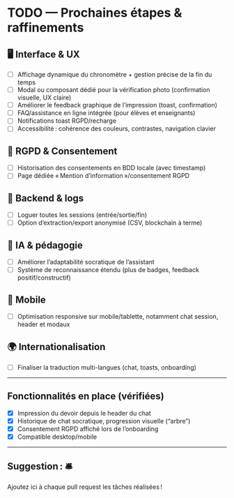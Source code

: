 
# TODO — Prochaines étapes & raffinements

## 🖥️ Interface & UX

- [ ] Affichage dynamique du chronomètre + gestion précise de la fin du temps
- [ ] Modal ou composant dédié pour la vérification photo (confirmation visuelle, UX claire)
- [ ] Améliorer le feedback graphique de l’impression (toast, confirmation)
- [ ] FAQ/assistance en ligne intégrée (pour élèves et enseignants)
- [ ] Notifications toast RGPD/recharge
- [ ] Accessibilité : cohérence des couleurs, contrastes, navigation clavier

## 🔐 RGPD & Consentement

- [ ] Historisation des consentements en BDD locale (avec timestamp)
- [ ] Page dédiée « Mention d’information »/consentement RGPD

## 🧰 Backend & logs

- [ ] Loguer toutes les sessions (entrée/sortie/fin)
- [ ] Option d’extraction/export anonymisé (CSV, blockchain à terme)

## 🤖 IA & pédagogie

- [ ] Améliorer l’adaptabilité socratique de l’assistant
- [ ] Système de reconnaissance étendu (plus de badges, feedback positif/constructif)

## 📱 Mobile

- [ ] Optimisation responsive sur mobile/tablette, notamment chat session, header et modaux

## 🌍 Internationalisation

- [ ] Finaliser la traduction multi-langues (chat, toasts, onboarding)

---

## Fonctionnalités en place (vérifiées)

- [x] Impression du devoir depuis le header du chat
- [x] Historique de chat socratique, progression visuelle (“arbre”)
- [x] Consentement RGPD affiché lors de l’onboarding
- [x] Compatible desktop/mobile

---

## Suggestion : 🛎️
Ajoutez ici à chaque pull request les tâches réalisées !
